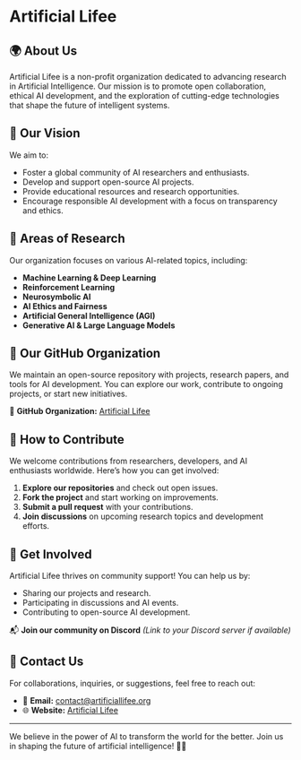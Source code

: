 # Artificial Lifee

## 🌍 About Us
Artificial Lifee is a non-profit organization dedicated to advancing research in Artificial Intelligence. Our mission is to promote open collaboration, ethical AI development, and the exploration of cutting-edge technologies that shape the future of intelligent systems.

## 🚀 Our Vision
We aim to:
- Foster a global community of AI researchers and enthusiasts.
- Develop and support open-source AI projects.
- Provide educational resources and research opportunities.
- Encourage responsible AI development with a focus on transparency and ethics.

## 🧠 Areas of Research
Our organization focuses on various AI-related topics, including:
- **Machine Learning & Deep Learning**
- **Reinforcement Learning**
- **Neurosymbolic AI**
- **AI Ethics and Fairness**
- **Artificial General Intelligence (AGI)**
- **Generative AI & Large Language Models**

## 📂 Our GitHub Organization
We maintain an open-source repository with projects, research papers, and tools for AI development. You can explore our work, contribute to ongoing projects, or start new initiatives.

🔗 **GitHub Organization:** [Artificial Lifee](https://github.com/ArtificialLifee)

## 🤝 How to Contribute
We welcome contributions from researchers, developers, and AI enthusiasts worldwide. Here’s how you can get involved:

1. **Explore our repositories** and check out open issues.
2. **Fork the project** and start working on improvements.
3. **Submit a pull request** with your contributions.
4. **Join discussions** on upcoming research topics and development efforts.

## 📢 Get Involved
Artificial Lifee thrives on community support! You can help us by:
- Sharing our projects and research.
- Participating in discussions and AI events.
- Contributing to open-source AI development.

📬 **Join our community on Discord** *(Link to your Discord server if available)*

## 📩 Contact Us
For collaborations, inquiries, or suggestions, feel free to reach out:
- 📧 **Email:** contact@artificiallifee.org
- 🌐 **Website:** [Artificial Lifee]([https://www.artificiallifee.org](https://srojasre.github.io/ArtificialLifee/models.html))


---
We believe in the power of AI to transform the world for the better. Join us in shaping the future of artificial intelligence! 🤖✨
